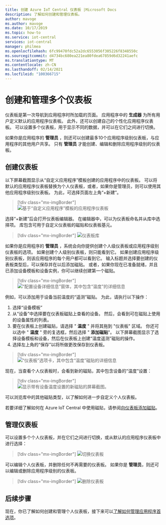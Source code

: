 ```yaml
---
title: 创建 Azure IoT Central 仪表板 |Microsoft Docs
description: 了解如何创建和管理仪表板。
author: mavoge
ms.author: mavoge
ms.date: 10/17/2019
ms.topic: how-to
ms.service: iot-central
services: iot-central
manager: philmea
ms.openlocfilehash: 6fc99470fdc52a2dc6553056f305226f8348550c
ms.sourcegitcommit: d4734bc680ea221ea80fdea67859d6d32241aefc
ms.translationtype: MT
ms.contentlocale: zh-CN
ms.lasthandoff: 02/14/2021
ms.locfileid: "100366715"
---
```

# <a name="create-and-manage-multiple-dashboards"></a>创建和管理多个仪表板

仪表板是第一次导航到应用程序时所加载的页面。 应用程序中的 **生成器** 为所有用户定义默认的应用程序仪表板。 此外，还可以创建自己的个性化应用程序仪表板。 可以设置多个仪表板，用于显示不同的数据，并可以在它们之间进行切换。

如果你是应用程序的 **管理员** ，则还可以创建最多10个应用程序级别仪表板，与应用程序的其他用户共享。 只有 **管理员** 才能创建、编辑和删除应用程序级别的仪表板。  

## <a name="create-dashboard"></a>创建仪表板

以下屏幕截图显示从“自定义应用程序”模板创建的应用程序中的仪表板。 可以将默认的应用程序仪表板替换为个人仪表板，或者，如果你是管理员，则可以使用其他应用程序级别仪表板。 为此，可选择页面左上角“+新建”。

> [!div class="mx-imgBorder"]
> ![基于“自定义应用程序”模板的应用程序仪表板](media/howto-create-personal-dashboards/dashboard-custom-app.png)

选择“+新建”后会打开仪表板编辑器。 在编辑器中，可以为仪表板命名并从库中选择项。 库包含可用于自定义仪表板的磁贴和仪表板基元。

> [!div class="mx-imgBorder"]
> ![仪表板库](media/howto-create-personal-dashboards/dashboard-library.png)

如果你是应用程序的 **管理员** ，系统会向你提供创建个人级仪表板或应用程序级别仪表板的选项。 如果创建个人级别仪表板，则只能看到它。 如果创建应用程序级别仪表板，则该应用程序的每个用户都可以看到它。 输入标题并选择要创建的仪表板类型后，可以保存并在以后添加磁贴。 或者，如果你现在已准备就绪，并且已添加设备模板和设备实例，你可以继续创建第一个磁贴。  

> [!div class="mx-imgBorder"]
> ![“配置设备详细信息”窗体，其中包含“温度”的详细信息](media/howto-create-personal-dashboards/device-details.png)

例如，可以添加用于设备当前温度的“遥测”磁贴。 为此，请执行以下操作：

1. 选择“设备模板”
1. 从“设备”中选择要在仪表板磁贴上查看的设备。 然后，会看到可在磁贴上使用的设备属性的列表。
1. 要在仪表板上创建磁贴，请选择 " **温度** " 并将其拖到 "仪表板" 区域。 你还可以选中 " **温度** " 旁的复选框，然后选择 " **添加磁贴**"。 以下屏幕截图显示了选择设备模板和设备，然后在仪表板上创建“温度遥测”磁贴的操作。
1. 选择左上角的“保存”以将所做更改保存到仪表板。

> [!div class="mx-imgBorder"]
> ![“仪表板”选项卡，其中包含“温度”磁贴的详细信息](media/howto-create-personal-dashboards/temperature-tile-edit.png)

现在，当查看个人仪表板时，会看到新的磁贴，其中包含设备的“温度”设置：

> [!div class="mx-imgBorder"]
> ![显示带有设备温度设置的新磁贴的屏幕截图。](media/howto-create-personal-dashboards/temperature-tile-complete.png)

可以浏览库中的其他磁贴类型，以了解如何进一步自定义个人仪表板。

若要详细了解如何在 Azure IoT Central 中使用磁贴，请参阅[向仪表板添加磁贴](howto-add-tiles-to-your-dashboard.md)。

## <a name="manage-dashboards"></a>管理仪表板

可以设置多个个人仪表板，并在它们之间进行切换，或从默认的应用程序仪表板中进行选择：

> [!div class="mx-imgBorder"]
> ![切换仪表板](media/howto-create-personal-dashboards/switch-dashboards.png)

可以编辑个人仪表板，并删除任何不再需要的仪表板。 如果你是 **管理员**，则还可以编辑或删除应用程序级别的仪表板。

> [!div class="mx-imgBorder"]
> ![删除仪表板](media/howto-create-personal-dashboards/delete-dashboards.png)

## <a name="next-steps"></a>后续步骤

现在，你已了解如何创建和管理个人仪表板，接下来可以[了解如何管理应用程序首选项](howto-manage-preferences.md)。
